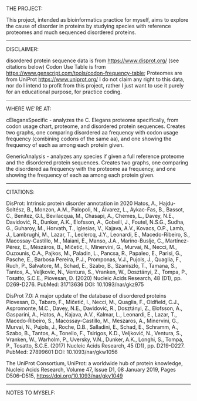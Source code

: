 THE PROJECT:

This project, intended as bioinformatics practice for myself, aims to explore the cause of disorder in proteins by studying species with reference proteomes and much sequenced disordered proteins.

_________________________________________________________

DISCLAIMER:

disordered protein sequence data is from https://www.disprot.org/ (see citations below)
Codon Use Table is from https://www.genscript.com/tools/codon-frequency-table;
Proteomes are from UniProt https://www.uniprot.org/
I do not claim any right to this data, nor do I intend to profit from this project, rather I just want to use it purely for an educational purpose, for practice coding.

_________________________________________________________

WHERE WE'RE AT:

cElegansSpecific - analyzes the C. Elegans proteome specifically, from codon usage chart, proteome, and disordered protein sequences. Creates two graphs, one comparing disordered aa frequency with codon usage frequency (combining codons of the same aa), and one showing the frequency of each aa among each protein given.

GenericAnalysis - analyzes any species if given a full reference proteome and the disordered protein sequences. Creates two graphs, one comparing the disordered aa frequency with the proteome aa frequency, and one showing the frequency of each aa among each protein given.

_________________________________________________________

CITATIONS:

DisProt: Intrinsic protein disorder annotation in 2020 
Hatos, A., Hajdu-Soltész, B., Monzon, A.M., Palopoli, N., Álvarez, L., Aykac-Fas, B., Bassot, C., Benítez, G.I., Bevilacqua, M., Chasapi, A., Chemes, L., Davey, N.E., Davidović, R., Dunker, A.K., Elofsson, A., Gobeill, J., Foutel, N.S.G., Sudha, G., Guharoy, M., Horvath, T., Iglesias, V., Kajava, A.V., Kovacs, O.P., Lamb, J., Lambrughi, M., Lazar, T., Leclercq, J.Y., Leonardi, E., Macedo-Ribeiro, S., Macossay-Castillo, M., Maiani, E., Manso, J.A., Marino-Buslje, C., Martínez-Pérez, E., Mészáros, B., Mičetić, I., Minervini, G., Murvai, N., Necci, M., Ouzounis, C.A., Pajkos, M., Paladin, L., Pancsa, R., Papaleo, E., Parisi, G., Pasche, E., Barbosa Pereira, P.J., Promponas, V.J., Pujols, J., Quaglia, F., Ruch, P., Salvatore, M., Schad, E., Szabo, B., Szaniszló, T., Tamana, S., Tantos, A., Veljkovic, N., Ventura, S., Vranken, W., Dosztányi, Z., Tompa, P., Tosatto, S.C.E., Piovesan, D. (2020) 
Nucleic Acids Research, 48 (D1), pp. D269-D276. 
PubMed: 31713636 DOI: 10.1093/nar/gkz975

DisProt 7.0: A major update of the database of disordered proteins 
Piovesan, D., Tabaro, F., Mičetić, I., Necci, M., Quaglia, F., Oldfield, C.J., Aspromonte, M.C., Davey, N.E., Davidović, R., Dosztányi, Z., Elofsson, A., Gasparini, A., Hatos, A., Kajava, A.V., Kalmar, L., Leonardi, E., Lazar, T., Macedo-Ribeiro, S., Macossay-Castillo, M., Meszaros, A., Minervini, G., Murvai, N., Pujols, J., Roche, D.B., Salladini, E., Schad, E., Schramm, A., Szabo, B., Tantos, A., Tonello, F., Tsirigos, K.D., Veljković, N., Ventura, S., Vranken, W., Warholm, P., Uversky, V.N., Dunker, A.K., Longhi, S., Tompa, P., Tosatto, S.C.E. 
(2017) Nucleic Acids Research, 45 (D1), pp. D219-D227. 
PubMed: 27899601 DOI: 10.1093/nar/gkw1056

The UniProt Consortium, UniProt: a worldwide hub of protein knowledge, Nucleic Acids Research, 
Volume 47, Issue D1, 08 January 2019, Pages D506–D515, https://doi.org/10.1093/nar/gky1049

__________________________________________________________

NOTES TO MYSELF:
